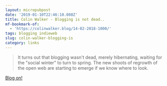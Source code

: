 ```yaml
---
layout: micropubpost
date: '2019-01-10T22:46:10.008Z'
title: Colin Walker - Blogging is not dead..
mf-bookmark-of:
  - 'https://colinwalker.blog/14-02-2018-1000/'
tags: blogging indieweb
slug: colin-walker-blogging-is
category: links
---
```

> It turns out that blogging wasn't dead, merely hibernating, waiting for the "social winter" to turn to spring. The new shoots of regrowth of the open web are starting to emerge if we know where to look.

[Blog on!](https://colinwalker.blog/14-02-2018-1000/)
